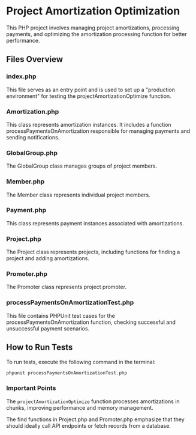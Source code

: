 # Project Amortization Optimization

This PHP project involves managing project amortizations, processing payments, and optimizing the amortization processing function for better performance.

## Files Overview
### index.php
This file serves as an entry point and is used to set up a "production environment" for testing the projectAmortizationOptimize function.

### Amortization.php
This class represents amortization instances. It includes a function processPaymentsOnAmortization responsible for managing payments and sending notifications.

### GlobalGroup.php
The GlobalGroup class manages groups of project members.

### Member.php
The Member class represents individual project members.

### Payment.php
This class represents payment instances associated with amortizations.

### Project.php
The Project class represents projects, including functions for finding a project and adding amortizations.

### Promoter.php
The Promoter class represents project promoter.

### processPaymentsOnAmortizationTest.php
This file contains PHPUnit test cases for the processPaymentsOnAmortization function, checking successful and unsuccessful payment scenarios.

## How to Run Tests
To run tests, execute the following command in the terminal:

```bash
phpunit processPaymentsOnAmortizationTest.php
```

### Important Points

The `projectAmortizationOptimize` function processes amortizations in chunks, improving performance and memory management.

The find functions in Project.php and Promoter.php emphasize that they should ideally call API endpoints or fetch records from a database.
